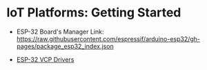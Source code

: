 # IoT Platforms: Getting Started

- ESP-32 Board's Manager Link: https://raw.githubusercontent.com/espressif/arduino-esp32/gh-pages/package_esp32_index.json

- [ESP-32 VCP Drivers](https://www.silabs.com/developers/usb-to-uart-bridge-vcp-drivers?tab=downloads)
